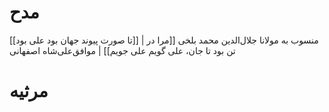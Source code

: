 # مدح
[[تا صورت پیوند جهان بود علی بود]] | منسوب به مولانا جلال‌الدین محمد بلخی
[[مرا در تن بود تا جان، علی گویم علی جویم]] | موافق‌علی‌شاه اصفهانی

# مرثیه
